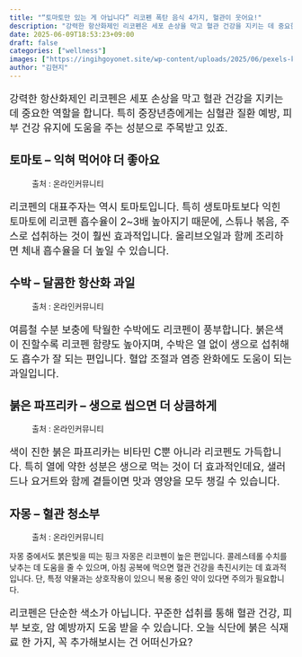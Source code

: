 ```yaml
---
title: "“토마토만 있는 게 아닙니다” 리코펜 폭탄 음식 4가지, 혈관이 웃어요!"
description: "강력한 항산화제인 리코펜은 세포 손상을 막고 혈관 건강을 지키는 데 중요한 역할을 합니다. 특히 중장년층에게는 심혈관 질환 예방, 피부 건강 유지에 도움을 주는 성분으로 주목받고 있죠."
date: 2025-06-09T18:53:23+09:00
draft: false
categories: ["wellness"]
images: ["https://ingihgoyonet.site/wp-content/uploads/2025/06/pexels-kate-amos-1408770-2718416-1-683x1024.jpg", "https://ingihgoyonet.site/wp-content/uploads/2025/06/pexels-elaine-bernadine-castro-1263177-2403850-1024x768.jpg", "https://ingihgoyonet.site/wp-content/uploads/2025/06/pexels-kaip-594137-1024x683.jpg", "https://ingihgoyonet.site/wp-content/uploads/2025/06/pexels-pixabay-209549-1024x674.jpg"]
author: "김현지"
---
```


<p style="font-size:18px">강력한 항산화제인 리코펜은 세포 손상을 막고 혈관 건강을 지키는 데 중요한 역할을 합니다. 특히 중장년층에게는 심혈관 질환 예방, 피부 건강 유지에 도움을 주는 성분으로 주목받고 있죠.</p> <h2 >토마토 – 익혀 먹어야 더 좋아요</h2> <figure ><img src="https://ingihgoyonet.site/wp-content/uploads/2025/06/pexels-kate-amos-1408770-2718416-1-683x1024.jpg" alt="" style="aspect-ratio:16/9;object-fit:cover"/><figcaption >출처 : 온라인커뮤니티</figcaption></figure> <p style="font-size:18px">리코펜의 대표주자는 역시 토마토입니다. 특히 생토마토보다 익힌 토마토에 리코펜 흡수율이 2~3배 높아지기 때문에, 스튜나 볶음, 주스로 섭취하는 것이 훨씬 효과적입니다. 올리브오일과 함께 조리하면 체내 흡수율을 더 높일 수 있습니다.</p> <h2 >수박 – 달콤한 항산화 과일</h2> <figure ><img src="https://ingihgoyonet.site/wp-content/uploads/2025/06/pexels-elaine-bernadine-castro-1263177-2403850-1024x768.jpg" alt="" style="aspect-ratio:16/9;object-fit:cover"/><figcaption >출처 : 온라인커뮤니티</figcaption></figure> <p style="font-size:18px">여름철 수분 보충에 탁월한 수박에도 리코펜이 풍부합니다. 붉은색이 진할수록 리코펜 함량도 높아지며, 수박은 열 없이 생으로 섭취해도 흡수가 잘 되는 편입니다. 혈압 조절과 염증 완화에도 도움이 되는 과일입니다.</p> <h2 >붉은 파프리카 – 생으로 씹으면 더 상큼하게</h2> <figure ><img src="https://ingihgoyonet.site/wp-content/uploads/2025/06/pexels-kaip-594137-1024x683.jpg" alt="" style="aspect-ratio:16/9;object-fit:cover"/><figcaption >출처 : 온라인커뮤니티</figcaption></figure> <p style="font-size:18px">색이 진한 붉은 파프리카는 비타민 C뿐 아니라 리코펜도 가득합니다. 특히 열에 약한 성분은 생으로 먹는 것이 더 효과적인데요, 샐러드나 요거트와 함께 곁들이면 맛과 영양을 모두 챙길 수 있습니다.</p> <h2 >자몽 – 혈관 청소부</h2> <figure ><img src="https://ingihgoyonet.site/wp-content/uploads/2025/06/pexels-pixabay-209549-1024x674.jpg" alt="" style="aspect-ratio:16/9;object-fit:cover"/><figcaption >출처 : 온라인커뮤니티</figcaption></figure> <p>자몽 중에서도 붉은빛을 띠는 핑크 자몽은 리코펜이 높은 편입니다. 콜레스테롤 수치를 낮추는 데 도움을 줄 수 있으며, 아침 공복에 먹으면 혈관 건강을 촉진시키는 데 효과적입니다. 단, 특정 약물과는 상호작용이 있으니 복용 중인 약이 있다면 주의가 필요합니다.</p> <p style="font-size:18px">리코펜은 단순한 색소가 아닙니다. 꾸준한 섭취를 통해 혈관 건강, 피부 보호, 암 예방까지 도움 받을 수 있습니다. 오늘 식단에 붉은 식재료 한 가지, 꼭 추가해보시는 건 어떠신가요?</p>